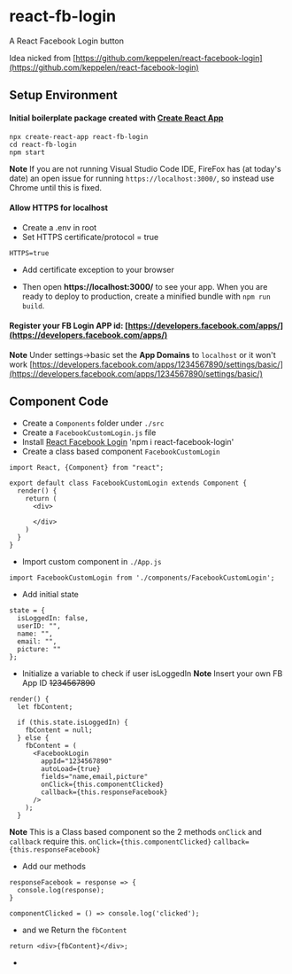 # react-fb-login
A React Facebook Login button

Idea nicked from [https://github.com/keppelen/react-facebook-login](https://github.com/keppelen/react-facebook-login)

## Setup Environment

#### Initial boilerplate package created with [Create React App](https://github.com/facebook/create-react-app)
```
npx create-react-app react-fb-login
cd react-fb-login
npm start
```

**Note** If you are not running Visual Studio Code IDE, FireFox has (at today's date) an open issue for running `https://localhost:3000/`, so instead use Chrome until this is fixed.

#### Allow HTTPS for localhost
* Create a .env in root
* Set HTTPS certificate/protocol = true
```
HTTPS=true
```
* Add certificate exception to your browser

* Then open **https://localhost:3000/** to see your app.
When you are ready to deploy to production, create a minified bundle with `npm run build`.

#### Register your FB Login APP id: [https://developers.facebook.com/apps/](https://developers.facebook.com/apps/)

**Note** Under settings->basic set the **App Domains** to `localhost` or it won't work
[https://developers.facebook.com/apps/1234567890/settings/basic/](https://developers.facebook.com/apps/1234567890/settings/basic/)

## Component Code

* Create a `Components` folder under `./src`
* Create a `FacebookCustomLogin.js` file
* Install [React Facebook Login](https://www.npmjs.com/package/react-facebook-login) 'npm i react-facebook-login'
* Create a class based component `FacebookCustomLogin`
```
import React, {Component} from "react";

export default class FacebookCustomLogin extends Component {
  render() {
    return (
      <div>

      </div>
    )
  }
}
```

* Import custom component in `./App.js`
```
import FacebookCustomLogin from './components/FacebookCustomLogin';
```

* Add initial state
```
state = {
  isLoggedIn: false,
  userID: "",
  name: "",
  email: "",
  picture: ""
};
```

* Initialize a variable to check if user isLoggedIn
**Note** Insert your own FB App ID ~~1234567890~~
```
render() {
  let fbContent;

  if (this.state.isLoggedIn) {
    fbContent = null;
  } else {
    fbContent = (
      <FacebookLogin
        appId="1234567890"
        autoLoad={true}
        fields="name,email,picture"
        onClick={this.componentClicked}
        callback={this.responseFacebook}
      />
    );
  }

```

**Note**  This is a Class based component so the 2 methods `onClick` and `callback` require this.
`onClick={this.componentClicked}`
`callback={this.responseFacebook}`

* Add our methods
```
responseFacebook = response => {
  console.log(response);
}

componentClicked = () => console.log('clicked');
```

* and we Return the `fbContent`
```
return <div>{fbContent}</div>;
```

*
